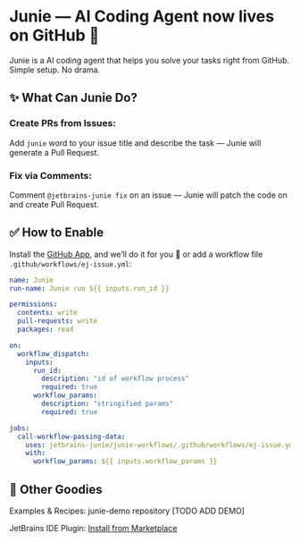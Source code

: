# Junie — AI Coding Agent now lives on GitHub 🚀

Junie is a AI coding agent that helps you solve your tasks right from GitHub.
Simple setup. No drama.

## ✨ What Can Junie Do?

### Create PRs from Issues:
Add `junie` word to your issue title and describe the task — Junie will generate a Pull Request.

### Fix via Comments:
Comment `@jetbrains-junie fix` on an issue — Junie will patch the code on and create Pull Request.

## ✅ How to Enable

Install the [GitHub App](https://github.com/apps/jetbrains-junie), and we’ll do it for you 💫 
or add a workflow file `.github/workflows/ej-issue.yml`:

```yaml
name: Junie
run-name: Junie run ${{ inputs.run_id }}

permissions:
  contents: write
  pull-requests: write
  packages: read

on:
  workflow_dispatch:     
    inputs:
      run_id:
        description: "id of workflow process"
        required: true
      workflow_params:
        description: "stringified params"
        required: true

jobs:
  call-workflow-passing-data:
    uses: jetbrains-junie/junie-workflows/.github/workflows/ej-issue.yml@main
    with:
      workflow_params: ${{ inputs.workflow_params }}
```


## 🔧 Other Goodies

Examples & Recipes: junie-demo repository [TODO ADD DEMO]

JetBrains IDE Plugin: [Install from Marketplace](https://plugins.jetbrains.com/plugin/26104-jetbrains-junie-eap)

